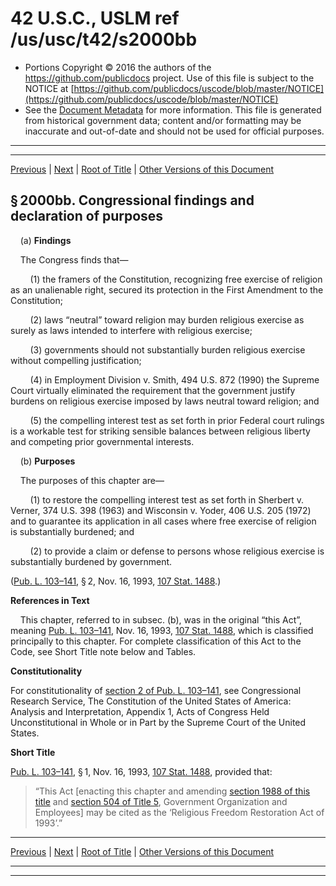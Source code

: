 ---
---

# 42 U.S.C., USLM ref /us/usc/t42/s2000bb

* Portions Copyright © 2016 the authors of the https://github.com/publicdocs project.
  Use of this file is subject to the NOTICE at [https://github.com/publicdocs/uscode/blob/master/NOTICE](https://github.com/publicdocs/uscode/blob/master/NOTICE)
* See the [Document Metadata](././../../../..//README.md) for more information.
  This file is generated from historical government data; content and/or formatting may be inaccurate and out-of-date and should not be used for official purposes.

----------
----------

[Previous](./../../../..//us/usc/t42/ch21B/m__us_usc_t42_ch21B.md) | [Next](./../../../..//us/usc/t42/ch21B/m__us_usc_t42_s2000bb–1.md) | [Root of Title](./../../../../) | [Other Versions of this Document](https://publicdocs.github.io/go/links?ns=uslm&ref=%2Fus%2Fusc%2Ft42%2Fs2000bb)

## § 2000bb. Congressional findings and declaration of purposes

    (a) __Findings__ 

    The Congress finds that—

        (1) the framers of the Constitution, recognizing free exercise of religion as an unalienable right, secured its protection in the First Amendment to the Constitution;

        (2) laws “neutral” toward religion may burden religious exercise as surely as laws intended to interfere with religious exercise;

        (3) governments should not substantially burden religious exercise without compelling justification;

        (4) in Employment Division v. Smith, 494 U.S. 872 (1990) the Supreme Court virtually eliminated the requirement that the government justify burdens on religious exercise imposed by laws neutral toward religion; and

        (5) the compelling interest test as set forth in prior Federal court rulings is a workable test for striking sensible balances between religious liberty and competing prior governmental interests.

    (b) __Purposes__ 

    The purposes of this chapter are—

        (1) to restore the compelling interest test as set forth in Sherbert v. Verner, 374 U.S. 398 (1963) and Wisconsin v. Yoder, 406 U.S. 205 (1972) and to guarantee its application in all cases where free exercise of religion is substantially burdened; and

        (2) to provide a claim or defense to persons whose religious exercise is substantially burdened by government.

([Pub. L. 103–141][/us/pl/103/141], § 2, Nov. 16, 1993, [107 Stat. 1488][/us/stat/107/1488].)

 __References in Text__ 

    This chapter, referred to in subsec. (b), was in the original “this Act”, meaning [Pub. L. 103–141][/us/pl/103/141], Nov. 16, 1993, [107 Stat. 1488][/us/stat/107/1488], which is classified principally to this chapter. For complete classification of this Act to the Code, see Short Title note below and Tables.

 __Constitutionality__ 

For constitutionality of [section 2 of Pub. L. 103–141][/us/pl/103/141/s2], see Congressional Research Service, The Constitution of the United States of America: Analysis and Interpretation, Appendix 1, Acts of Congress Held Unconstitutional in Whole or in Part by the Supreme Court of the United States.

 __Short Title__ 

[Pub. L. 103–141][/us/pl/103/141], § 1, Nov. 16, 1993, [107 Stat. 1488][/us/stat/107/1488], provided that: 

> “This Act \[enacting this chapter and amending [section 1988 of this title][/us/usc/t42/s1988] and [section 504 of Title 5][/us/usc/t5/s504], Government Organization and Employees\] may be cited as the ‘Religious Freedom Restoration Act of 1993’.”

----------

[Previous](./../../../..//us/usc/t42/ch21B/m__us_usc_t42_ch21B.md) | [Next](./../../../..//us/usc/t42/ch21B/m__us_usc_t42_s2000bb–1.md) | [Root of Title](./../../../../) | [Other Versions of this Document](https://publicdocs.github.io/go/links?ns=uslm&ref=%2Fus%2Fusc%2Ft42%2Fs2000bb)

----------
----------

[/us/pl/103/141]: https://publicdocs.github.io/go/links?ns=uslm&ref=%2Fus%2Fpl%2F103%2F141
[/us/stat/107/1488]: https://publicdocs.github.io/go/links?ns=uslm&ref=%2Fus%2Fstat%2F107%2F1488
[/us/pl/103/141]: https://publicdocs.github.io/go/links?ns=uslm&ref=%2Fus%2Fpl%2F103%2F141
[/us/stat/107/1488]: https://publicdocs.github.io/go/links?ns=uslm&ref=%2Fus%2Fstat%2F107%2F1488
[/us/pl/103/141/s2]: https://publicdocs.github.io/go/links?ns=uslm&ref=%2Fus%2Fpl%2F103%2F141%2Fs2
[/us/pl/103/141]: https://publicdocs.github.io/go/links?ns=uslm&ref=%2Fus%2Fpl%2F103%2F141
[/us/stat/107/1488]: https://publicdocs.github.io/go/links?ns=uslm&ref=%2Fus%2Fstat%2F107%2F1488
[/us/usc/t42/s1988]: https://publicdocs.github.io/go/links?ns=uslm&ref=%2Fus%2Fusc%2Ft42%2Fs1988
[/us/usc/t5/s504]: https://publicdocs.github.io/go/links?ns=uslm&ref=%2Fus%2Fusc%2Ft5%2Fs504


